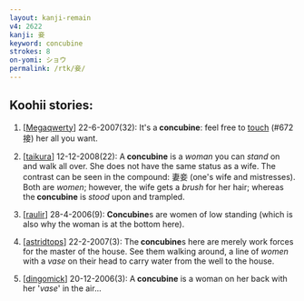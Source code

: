 ```yaml
---
layout: kanji-remain
v4: 2622
kanji: 妾
keyword: concubine
strokes: 8
on-yomi: ショウ
permalink: /rtk/妾/
---
```


## Koohii stories: 

1) [<a href="http://kanji.koohii.com/profile/Megaqwerty">Megaqwerty</a>] 22-6-2007(32): It&#039;s a<strong> concubine</strong>: feel free to <a href="../v4/672.html">touch</a> (#672 接) her all you want.

2) [<a href="http://kanji.koohii.com/profile/taikura">taikura</a>] 12-12-2008(22): A<strong> concubine</strong> is a <em>woman</em> you can <em>stand</em> on and walk all over. She does not have the same status as a wife. The contrast can be seen in the compound: 妻妾 (one&#039;s wife and mistresses). Both are <em>women</em>; however, the wife gets a <em>brush</em> for her hair; whereas the<strong> concubine</strong> is <em>stood</em> upon and trampled.

3) [<a href="http://kanji.koohii.com/profile/raulir">raulir</a>] 28-4-2006(9): <strong>Concubine</strong>s are women of low standing (which is also why the woman is at the bottom here).

4) [<a href="http://kanji.koohii.com/profile/astridtops">astridtops</a>] 22-2-2007(3): The<strong> concubine</strong>s here are merely work forces for the master of the house. See them walking around, a line of <em>women</em> with a <em>vase</em> on their head to carry water from the well to the house.

5) [<a href="http://kanji.koohii.com/profile/dingomick">dingomick</a>] 20-12-2006(3): A<strong> concubine</strong> is a woman on her back with her &#039;<em>vase</em>&#039; in the air...

